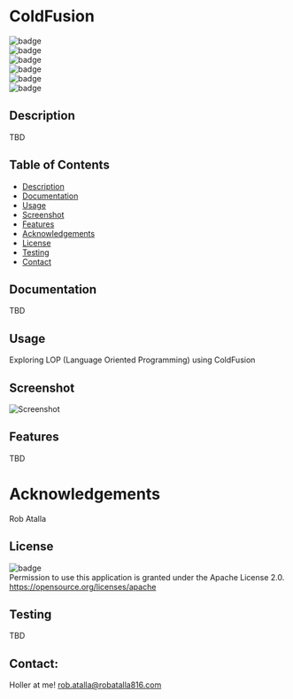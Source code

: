# ColdFusion

  ![badge](https://img.shields.io/github/languages/top/ratalla816/cold-fusion)
  <br> 
  ![badge](https://img.shields.io/github/languages/count/ratalla816/cold-fusion)
  <br>
  ![badge](https://img.shields.io/github/issues/ratalla816/cold-fusion)
  <br>
  ![badge](https://img.shields.io/github/issues-closed/ratalla816/cold-fusion)
  <br>
  ![badge](https://img.shields.io/github/last-commit/ratalla816/cold-fusion)
  <br>
  ![badge](https://img.shields.io/badge/license-Apache2.0-important)
  
  ## Description
  
   TBD
 
  ## Table of Contents
  - [Description](#description)
  - [Documentation](#documentation)
  - [Usage](#usage)
  - [Screenshot](#screenshot)
  - [Features](#features)
  - [Acknowledgements](#acknowledgements)
  - [License](#license)
  - [Testing](#testing)
  - [Contact](#contact)

  ## Documentation
  TBD
 
  ## Usage
  Exploring LOP (Language Oriented Programming) using ColdFusion

  ## Screenshot
  ![Screenshot](TBD)

  ## Features
  TBD
  
  # Acknowledgements
  Rob Atalla
    
  ## License
  ![badge](https://img.shields.io/badge/license-Apache2.0-important)
  <br>
  Permission to use this application is granted under the Apache License 2.0. <https://opensource.org/licenses/apache>


  ## Testing
  TBD

  ## Contact:
  Holler at me! <a href="mailto:rob.atalla@robatalla816.com">rob.atalla@robatalla816.com</a>